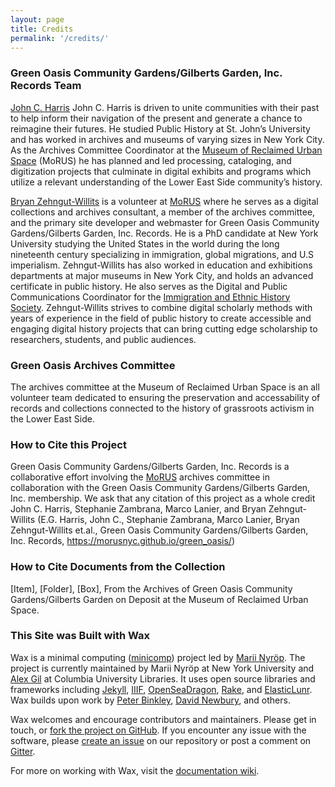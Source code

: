 ```yaml
---
layout: page
title: Credits
permalink: '/credits/'
---
```

### Green Oasis Community Gardens/Gilberts Garden, Inc. Records Team
[John C. Harris](https://www.linkedin.com/in/john-harris-674317154/) John C. Harris is driven to unite communities with their past to help inform their navigation of the present and generate a chance to reimagine their futures. He studied Public History at St. John’s University and has worked in archives and museums of varying sizes in New York City. As the Archives Committee Coordinator at the [Museum of Reclaimed Urban Space](http://www.morusnyc.org/) \(MoRUS) he has planned and led processing, cataloging, and digitization projects that culminate in digital exhibits and programs which utilize a relevant understanding of the Lower East Side community’s history.

[Bryan Zehngut-Willits](http://rbzwillits.org/) is a volunteer at [MoRUS](http://www.morusnyc.org/) where he serves as a digital collections and archives consultant, a member of the archives committee, and the primary site developer and webmaster for Green Oasis Community Gardens/Gilberts Garden, Inc. Records. He is a PhD candidate at New York University studying the United States in the world during the long nineteenth century specializing in immigration, global migrations, and U.S imperialism. Zehngut-Willits has also worked in education and exhibitions departments at major museums in New York City, and holds an advanced certificate in public history. He also serves as the Digital and Public Communications Coordinator for the [Immigration and Ethnic History Society](https://iehs.org/people#coordinator). Zehngut-Willits strives to combine digital scholarly methods with years of experience in the field of public history to create accessible and engaging digital history projects that can bring cutting edge scholarship to researchers, students, and public audiences.

### Green Oasis Archives Committee
The archives committee at the Museum of Reclaimed Urban Space is an all volunteer team dedicated to ensuring the preservation and accessability of records and collections connected to the history of grassroots activism in the Lower East Side. 

### How to Cite this Project
Green Oasis Community Gardens/Gilberts Garden, Inc. Records is a collaborative effort involving the [MoRUS](http://www.morusnyc.org/) archives committee in collaboration with the Green Oasis Community Gardens/Gilberts Garden, Inc. membership. We ask that any citation of this project as a whole credit John C. Harris, Stephanie Zambrana, Marco Lanier, and Bryan Zehngut-Willits (E.G. Harris, John C., Stephanie Zambrana, Marco Lanier, Bryan Zehngut-Willits et.al., Green Oasis Community Gardens/Gilberts Garden, Inc. Records, https://morusnyc.github.io/green_oasis/)

### How to Cite Documents from the Collection
\[Item\], \[Folder\], \[Box\], From the Archives of Green Oasis Community Gardens/Gilberts Garden on Deposit at the Museum of Reclaimed Urban Space.

### This Site was Built with Wax
Wax is a minimal computing ([minicomp](https://github.com/minicomp)) project led by [Marii Nyröp](http://marii.info/). The project is currently maintained by Marii Nyröp at New York University and [Alex Gil](https://github.com/elotroalex) at Columbia University Libraries. It uses open source libraries and frameworks including [Jekyll](https://jekyllrb.com), [IIIF](http://iiif.io), [OpenSeaDragon](https://openseadragon.github.io/), [Rake](https://ruby.github.io/rake/), and [ElasticLunr](http://elasticlunr.com/). Wax builds upon work by [Peter Binkley](https://github.com/pbinkley), [David Newbury](https://github.com/workergnome), and others.

Wax welcomes and encourage contributors and maintainers. Please get in touch, or [fork the project on GitHub](https://github.com/minicomp/wax). If you encounter any issue with the software, please [create an issue](https://github.com/minicomp/wax/issues) on our repository or post a comment on [Gitter](https://gitter.im/minicomp/wax/).

For more on working with Wax, visit the [documentation wiki](https://minicomp.github.io/wiki/wax/).